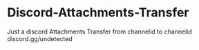 # Discord-Attachments-Transfer
Just a discord Attachments Transfer from channelid to channelid discord.gg/undetected
